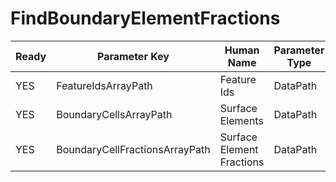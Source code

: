 # FindBoundaryElementFractions #

| Ready | Parameter Key | Human Name | Parameter Type | Parameter Class |
|-------|---------------|------------|-----------------|----------------|
| YES | FeatureIdsArrayPath | Feature Ids | DataPath | ArraySelectionParameter |
| YES | BoundaryCellsArrayPath | Surface Elements | DataPath | ArraySelectionParameter |
| YES | BoundaryCellFractionsArrayPath | Surface Element Fractions | DataPath | ArrayCreationParameter |
